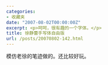 ```yaml
---
categories:
- 收藏夹
date: "2007-08-02T00:00:00Z"
excerpt: <p>呵呵，很有趣的一个字体。</p>
title: 徐静蕾手写体自由版
url: /posts/20070802-142.html
---
```

模仿老徐的笔迹做的。还比较好玩。